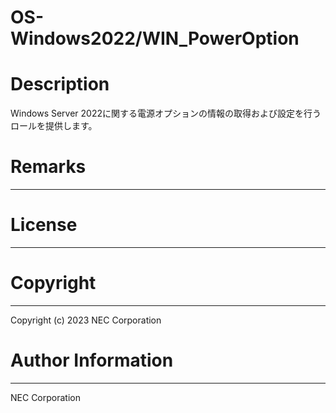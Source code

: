 OS-Windows2022/WIN_PowerOption
=======================================================
# Description
Windows Server 2022に関する電源オプションの情報の取得および設定を行うロールを提供します。

# Remarks
-------

# License
-------

# Copyright
---------
Copyright (c) 2023 NEC Corporation

# Author Information
------------------
NEC Corporation
